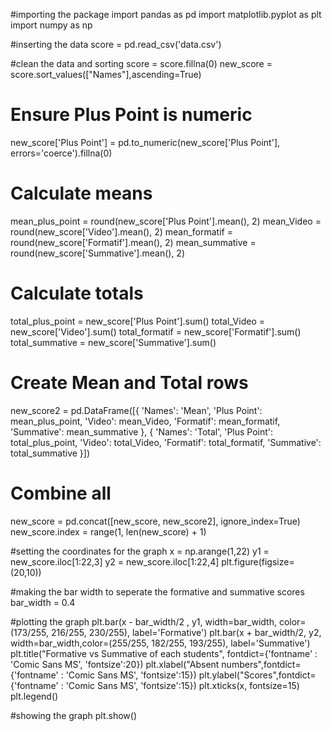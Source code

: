 #importing the package 
import pandas as pd 
import matplotlib.pyplot as plt
import numpy as np 

#inserting the data
score = pd.read_csv('data.csv')

#clean the data and sorting
score = score.fillna(0)
new_score = score.sort_values(["Names"],ascending=True)

# Ensure Plus Point is numeric
new_score['Plus Point'] = pd.to_numeric(new_score['Plus Point'], errors='coerce').fillna(0)

# Calculate means
mean_plus_point = round(new_score['Plus Point'].mean(), 2)
mean_Video = round(new_score['Video'].mean(), 2)
mean_formatif = round(new_score['Formatif'].mean(), 2)
mean_summative = round(new_score['Summative'].mean(), 2)

# Calculate totals
total_plus_point = new_score['Plus Point'].sum()
total_Video = new_score['Video'].sum()
total_formatif = new_score['Formatif'].sum()
total_summative = new_score['Summative'].sum()

# Create Mean and Total rows
new_score2 = pd.DataFrame([{
    'Names': 'Mean',
    'Plus Point': mean_plus_point,
    'Video': mean_Video,
    'Formatif': mean_formatif,
    'Summative': mean_summative
}, {
    'Names': 'Total',
    'Plus Point': total_plus_point,
    'Video': total_Video,
    'Formatif': total_formatif,
    'Summative': total_summative
}])

# Combine all
new_score = pd.concat([new_score, new_score2], ignore_index=True)
new_score.index = range(1, len(new_score) + 1)

#setting the coordinates for the graph
x = np.arange(1,22)
y1 = new_score.iloc[1:22,3]
y2 = new_score.iloc[1:22,4]
plt.figure(figsize=(20,10))

#making the bar width to seperate the formative and summative scores
bar_width = 0.4

#plotting the graph 
plt.bar(x - bar_width/2 , y1, width=bar_width, color=(173/255, 216/255, 230/255), label='Formative')
plt.bar(x + bar_width/2, y2, width=bar_width,color=(255/255, 182/255, 193/255), label='Summative')
plt.title("Formative vs Summative of each students", fontdict={'fontname' : 'Comic Sans MS', 'fontsize':20})
plt.xlabel("Absent numbers",fontdict={'fontname' : 'Comic Sans MS', 'fontsize':15})
plt.ylabel("Scores",fontdict={'fontname' : 'Comic Sans MS', 'fontsize':15})
plt.xticks(x, fontsize=15)
plt.legend()

#showing the graph
plt.show()
